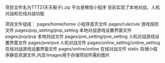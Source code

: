 项目文件名为TTTZ(天天骰子).zip 平台是微信小程序 目前实现了本地对战，人机对战和在线对战功能

项目文件组成： pages/home/home 小程序首页文件 pages/rule/rule 游戏规则文件 pages/pvp_setting/pvp_setting 本地对战游戏设置界面文件 pages/pvp/pvp 本地对战文件 pages/pve_setting/pve_setting 人机对战游戏设置界面文件 pages/pve/pve 人机对战文件 pages/online_setting/online_setting 在线对战游戏设置界面文件 pages/online/online 在线对战文件 static 存储小程序静态资源文件,内含/images用于存储项目所需的图片
